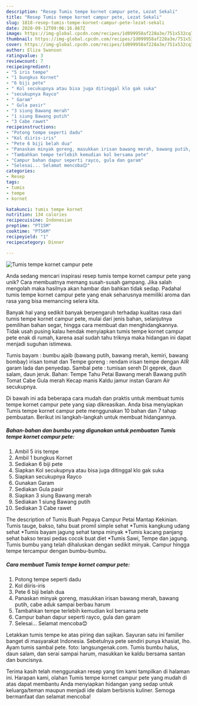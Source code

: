 ```yaml
---
description: "Resep Tumis tempe kornet campur pete, Lezat Sekali"
title: "Resep Tumis tempe kornet campur pete, Lezat Sekali"
slug: 1818-resep-tumis-tempe-kornet-campur-pete-lezat-sekali
date: 2020-09-12T09:06:16.867Z
image: https://img-global.cpcdn.com/recipes/1d099958af228a3e/751x532cq70/tumis-tempe-kornet-campur-pete-foto-resep-utama.jpg
thumbnail: https://img-global.cpcdn.com/recipes/1d099958af228a3e/751x532cq70/tumis-tempe-kornet-campur-pete-foto-resep-utama.jpg
cover: https://img-global.cpcdn.com/recipes/1d099958af228a3e/751x532cq70/tumis-tempe-kornet-campur-pete-foto-resep-utama.jpg
author: Eliza Swanson
ratingvalue: 3
reviewcount: 7
recipeingredient:
- "5 iris tempe"
- "1 bungkus Kornet"
- "6 biji pete"
- " Kol secukupnya atau bisa juga ditinggal klo gak suka"
- "secukupnya Rayco"
- " Garam"
- " Gula pasir"
- "3 siung Bawang merah"
- "1 siung Bawang putih"
- "3 Cabe rawet"
recipeinstructions:
- "Potong tempe seperti dadu"
- "Kol diiris-iris"
- "Pete 6 biji belah dua"
- "Panaskan minyak goreng, masukkan irisan bawang merah, bawang putih, cabe aduk sampai berbau harum"
- "Tambahkan tempe terlebih kemudian kol bersama pete"
- "Campur bahan dapur seperti rayco, gula dan garam"
- "Selesai... Selamat mencoba😊"
categories:
- Resep
tags:
- tumis
- tempe
- kornet

katakunci: tumis tempe kornet 
nutrition: 134 calories
recipecuisine: Indonesian
preptime: "PT15M"
cooktime: "PT56M"
recipeyield: "1"
recipecategory: Dinner

---
```



![Tumis tempe kornet campur pete](https://img-global.cpcdn.com/recipes/1d099958af228a3e/751x532cq70/tumis-tempe-kornet-campur-pete-foto-resep-utama.jpg)

Anda sedang mencari inspirasi resep tumis tempe kornet campur pete yang unik? Cara membuatnya memang susah-susah gampang. Jika salah mengolah maka hasilnya akan hambar dan bahkan tidak sedap. Padahal tumis tempe kornet campur pete yang enak seharusnya memiliki aroma dan rasa yang bisa memancing selera kita.

Banyak hal yang sedikit banyak berpengaruh terhadap kualitas rasa dari tumis tempe kornet campur pete, mulai dari jenis bahan, selanjutnya pemilihan bahan segar, hingga cara membuat dan menghidangkannya. Tidak usah pusing kalau hendak menyiapkan tumis tempe kornet campur pete enak di rumah, karena asal sudah tahu triknya maka hidangan ini dapat menjadi suguhan istimewa.

Tumis bayam : bumbu ajaib (bawang putih, bawang merah, kemiri, bawang bombay) irisan tomat dan Tempe goreng : rendam irisan tempe dengan AIR garam lada dan penyedap. Sambal pete : tumisan sereh DI geprek, daun salam, daun jeruk. Bahan: Tempe Tahu Petai Bawang merah Bawang putih Tomat Cabe Gula merah Kecap manis Kaldu jamur instan Garam Air secukupnya.


Di bawah ini ada beberapa cara mudah dan praktis untuk membuat tumis tempe kornet campur pete yang siap dikreasikan. Anda bisa menyiapkan Tumis tempe kornet campur pete menggunakan 10 bahan dan 7 tahap pembuatan. Berikut ini langkah-langkah untuk membuat hidangannya.

<!--inarticleads1-->

##### Bahan-bahan dan bumbu yang digunakan untuk pembuatan Tumis tempe kornet campur pete:

1. Ambil 5 iris tempe
1. Ambil 1 bungkus Kornet
1. Sediakan 6 biji pete
1. Siapkan  Kol secukupnya atau bisa juga ditinggal klo gak suka
1. Siapkan secukupnya Rayco
1. Gunakan  Garam
1. Sediakan  Gula pasir
1. Siapkan 3 siung Bawang merah
1. Sediakan 1 siung Bawang putih
1. Sediakan 3 Cabe rawet


The description of Tumis Buah Pepaya Campur Petai Mantap Kekinian. Tumis tauge, bakso, tahu buat promil simple sehat *Tumis kangkung udang sehat *Tumis bayam jagung sehat tanpa minyak *Tumis kacang panjang sehat bakso terasi pedas cocok buat diet *Tumis Sawi, Tempe dan jagung. Tumis bumbu yang telah dihaluskan dengan sedikit minyak. Campur hingga tempe tercampur dengan bumbu-bumbu. 

<!--inarticleads2-->

##### Cara membuat Tumis tempe kornet campur pete:

1. Potong tempe seperti dadu
1. Kol diiris-iris
1. Pete 6 biji belah dua
1. Panaskan minyak goreng, masukkan irisan bawang merah, bawang putih, cabe aduk sampai berbau harum
1. Tambahkan tempe terlebih kemudian kol bersama pete
1. Campur bahan dapur seperti rayco, gula dan garam
1. Selesai... Selamat mencoba😊


Letakkan tumis tempe ke atas piring dan sajikan. Sayuran satu ini familier banget di masyarakat Indonesia. Sebetulnya pete sendiri punya khasiat, lho. Ayam tumis sambal pete. foto: langsungenak.com. Tumis bumbu halus, daun salam, dan serai sampai harum, masukkan ke kaldu bersama santan dan buncisnya. 

Terima kasih telah menggunakan resep yang tim kami tampilkan di halaman ini. Harapan kami, olahan Tumis tempe kornet campur pete yang mudah di atas dapat membantu Anda menyiapkan hidangan yang sedap untuk keluarga/teman maupun menjadi ide dalam berbisnis kuliner. Semoga bermanfaat dan selamat mencoba!

